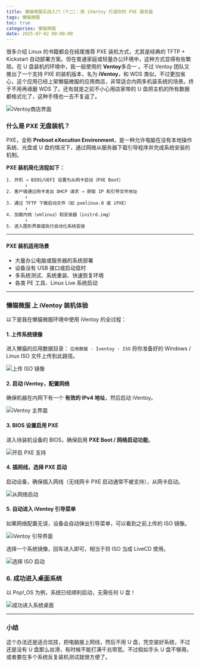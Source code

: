 ```yaml
---
title: 懒猫微服实战入门（十二）：用 iVentoy 打造你的 PXE 服务器
tags: 懒猫微服
toc: true
categories: 懒猫微服
date: 2025-07-02 00:00:00
---
```


很多介绍 Linux 的书籍都会在结尾推荐 PXE 装机方式，尤其是经典的 TFTP + Kickstart 自动部署方案。但在普通家庭或轻量办公环境中，这种方式显得有些繁琐。在 U 盘装机的环境中，我一般使用的 **Ventoy**多合一 。不过 Ventoy 团队又推出了一个支持 PXE 的装机版本，名为 **iVentoy**，和 WDS 类似，不过更加省心，这个应用已经上架懒猫微服的应用商店，非常适合内网多机装系统的场景。终于不用再琢磨 WDS 了。还有就是之前不小心用店家带的 U 盘把主机的所有数据都格式化了，这种手残也一去不复返了。

![iVentoy商店界面](https://raw.githubusercontent.com/cloudsmithy/picgo-imh/master/image-20250601202019460.png)

### 什么是 PXE 无盘装机？

PXE，全称 **Preboot eXecution Environment**，是一种允许电脑在没有本地操作系统、光盘或 U 盘的情况下，通过网络从服务器下载引导程序并完成系统安装的机制。

**PXE 装机简化流程如下：**

```text
1. 开机 → BIOS/UEFI 设置为从网卡启动（PXE Boot）
       ↓
2. 客户端通过网卡发出 DHCP 请求 → 获取 IP 和引导文件地址
       ↓
3. 通过 TFTP 下载启动文件（如 pxelinux.0 或 iPXE）
       ↓
4. 加载内核（vmlinuz）和安装器（initrd.img）
       ↓
5. 进入图形界面或执行自动化系统安装
```

---

#### PXE 装机适用场景

- 大量办公电脑或服务器的系统部署
- 设备没有 USB 接口或启动盘时
- 多系统测试、系统重装、快速恢复环境
- 各类 PE 工具、Linux Live 系统启动

---

### 懒猫微服 上 iVentoy 装机体验

以下是我在懒猫微服环境中使用 iVentoy 的全过程：

#### 1. 上传系统镜像

进入懒猫的应用数据目录：
`应用数据 - Iventoy - ISO`
将你准备好的 Windows / Linux ISO 文件上传到此路径。

![上传 ISO 镜像](https://raw.githubusercontent.com/cloudsmithy/picgo-imh/master/image-20250601203151865.png)

#### 2. 启动 iVentoy，配置网络

确保机器在内网下有一个 **有效的 IPv4 地址**，然后启动 iVentoy。

![iVentoy 主界面](https://raw.githubusercontent.com/cloudsmithy/picgo-imh/master/image-20250601202427884.png)

#### 3. BIOS 设置启用 PXE

进入待装机设备的 BIOS，确保启用 **PXE Boot / 网络启动功能**。

![开启 PXE 支持](https://raw.githubusercontent.com/cloudsmithy/picgo-imh/master/image-20250601202741281.png)

#### 4. 插网线，选择 PXE 启动

启动设备，确保插入网线（无线网卡 PXE 启动通常不被支持），从网卡启动。

![从网络启动](https://raw.githubusercontent.com/cloudsmithy/picgo-imh/master/image-20250601202303737.png)

#### 5. 自动进入 iVentoy 引导菜单

如果网络配置无误，设备会自动弹出引导菜单，可以看到之前上传的 ISO 镜像。

![iVentoy 引导界面](https://raw.githubusercontent.com/cloudsmithy/picgo-imh/master/78714275c7adc030420ccf77b479955b.jpg)

选择一个系统镜像，回车进入即可，相当于将 ISO 当成 LiveCD 使用。

![选择 ISO 启动](https://raw.githubusercontent.com/cloudsmithy/picgo-imh/master/4488415be27c9e56412883cc35e95ce7.jpg)

### 6. 成功进入桌面系统

以 Pop!\_OS 为例，系统已经顺利启动，无需任何 U 盘！

![成功进入系统桌面](https://raw.githubusercontent.com/cloudsmithy/picgo-imh/master/8a1dc12c14c27fdc02a39db103994f5a.jpg)

---

### 小结

这个办法还是适合炫技，把电脑接上网线，然后不用 U 盘，凭空装好系统，不过还是没有 U 盘那么丝滑，有时候不能打满千兆带宽。不过假如手头 U 盘不够用，或者要在多个系统反复装机测试就很方便了。
